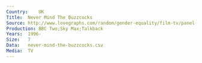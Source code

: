 ```yaml
---
Country:	UK
Title:	Never Mind The Buzzcocks
Source:	http://www.lovegraphs.com/random/gender-equality/film-tv/panel-shows.html;https://www.comedy.co.uk/tv/never_mind_the_buzzcocks/episodes/29/
Production:	BBC Two;Sky Max;Talkback
Years:	1996-
Size:	7
Data:	never-mind-the-buzzcocks.csv
Media:	TV
---
```

